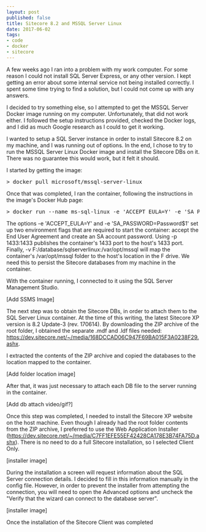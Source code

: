 ```yaml
---
layout: post
published: false
title: Sitecore 8.2 and MSSQL Server Linux
date: 2017-06-02
tags:
- code
- docker
- sitecore
---
```


A few weeks ago I ran into a problem with my work computer. For some reason I could not install SQL Server Express, or any other version. I kept getting an error about some internal service not being installed correctly. I spent some time trying to find a solution, but I could not come up with any answers.

I decided to try something else, so I attempted to get the MSSQL Server Docker image running on my computer. Unfortunately, that did not work either. I followed the setup instructions provided, checked the Docker logs, and I did as much Google research as I could to get it working.

I wanted to setup a SQL Server instance in order to install Sitecore 8.2 on my machine, and I was running out of options. In the end, I chose to try to run the MSSQL Server Linux Docker image and install the Sitecore DBs on it. There was no guarantee this would work, but it felt it should.

I started by getting the image:

<pre>
> docker pull microsoft/mssql-server-linux
</pre>

Once that was completed, I ran the container, following the instructions in the image's Docker Hub page:

<pre>
> docker run --name ms-sql-linux -e 'ACCEPT_EULA=Y' -e 'SA_PASSWORD=Password$1' -p 1433:1433 -v F:/database/sqlserverlinux:/var/opt/mssql -d microsoft/mssql-server-linux
</pre>

The options -e 'ACCEPT_EULA=Y' and -e 'SA_PASSWORD=Password$1' set up two environment flags that are required to start the container: accept the End User Agreement and create an SA account password.  Using -p 1433:1433 publishes the container's 1433 port to the host's 1433 port. Finally, -v F:/database/sqlserverlinux:/var/opt/mssql will map the container's /var/opt/mssql folder to the host's location in the F drive. We need this to persist the Sitecore databases from my machine in the container.

With the container running, I connected to it using the SQL Server Management Studio.

[Add SSMS Image]

The next step was to obtain the Sitecore DBs, in order to attach them to the SQL Server Linux container. At the time of this writing, the latest Sitecore XP version is 8.2 Update-3 (rev. 170614). By downloading the ZIP archive of the root folder, I obtained the separate .mdf and .ldf files needed: https://dev.sitecore.net/~/media/168DCCAD06C947F69BA015F3A0238F29.ashx.

I extracted the contents of the ZIP archive and copied the databases to the location mapped to the container.

[Add folder location image]

After that, it was just necessary to attach each DB file to the server running in the container.

[Add db attach video/gif?]

Once this step was completed, I needed to install the Sitecore XP website on the host machine. Even though I already had the root folder contents from the ZIP archive, I preferred to use the Web Application Installer (https://dev.sitecore.net/~/media/C7FF1EFE55EF42428CA178E3B74FA75D.ashx). There is no need to do a full Sitecore installation, so I selected Client Only.

[installer image]

During the installation a screen will request information about the SQL Server connection details. I decided to fill in this information manually in the config file. However, in order to prevent the installer from attempting the connection, you will need to open the Advanced options and uncheck the "Verify that the wizard can connect to the database server".

[installer image]

Once the installation of the Sitecore Client was completed